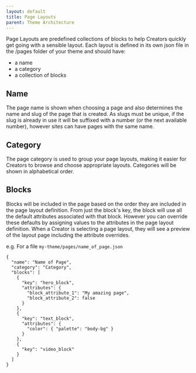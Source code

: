 ```yaml
---
layout: default
title: Page Layouts
parent: Theme Architecture
---
```


Page Layouts are predefined collections of blocks to help Creators quickly get going with a sensible layout. Each layout is defined in its own json file in the /pages folder of your theme and should have:
- a name
- a category 
- a collection of blocks 

## Name 
The page name is shown when choosing a page and also determines the name and slug of the page that is created. As slugs must be unique, if the slug is already in use it will be suffixed with a number (or the next available number), however sites can have pages with the same name.

## Category 
The page category is used to group your page layouts, making it easier for Creators to browse and choose appropriate layouts. Categories will be shown in alphabetical order.

## Blocks 
Blocks will be included in the page based on the order they are included in the page layout definition. From just the block's key, the block will use all the default attributes associated with that block. However you can override these defaults by assigning values to the attributes in the page layout definition. When a Creator is selecting a page layout, they will see a preview of the layout page including the attribute overrides.

e.g. For a file `my-theme/pages/name_of_page.json`
```
{
  "name": "Name of Page",
  "category": "Category",
  "blocks": [
    {
      "key": "hero_block",
      "attributes": {
        "block_attribute_1": "My amazing page",
        "block_attribute_2": false
      }
    },
    {
      "key": "text_block",
      "attributes": {
        "color": { "palette": "body-bg" }
      }
    },
    {
      "key": "video_block"
    }
  ]
}
```

